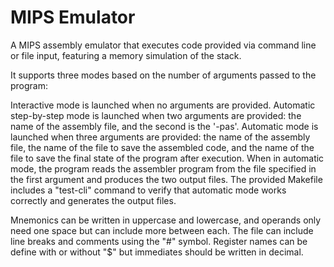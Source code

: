 # MIPS Emulator

A MIPS assembly emulator that executes code provided via command line or file input, featuring a memory simulation of the stack.

It supports three modes based on the number of arguments passed to the program:

Interactive mode is launched when no arguments are provided.
Automatic step-by-step mode is launched when two arguments are provided: the name of the assembly file, and the second is the '-pas'.
Automatic mode is launched when three arguments are provided: the name of the assembly file, the name of the file to save the assembled code, and the name of the file to save the final state of the program after execution.
When in automatic mode, the program reads the assembler program from the file specified in the first argument and produces the two output files. 
The provided Makefile includes a "test-cli" command to verify that automatic mode works correctly and generates the output files.

Mnemonics can be written in uppercase and lowercase, and operands only need one space but can include more between each.
The file can include line breaks and comments using the "#" symbol. 
Register names can be define with or without "$" but immediates should be written in decimal.
